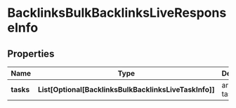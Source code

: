 # BacklinksBulkBacklinksLiveResponseInfo


## Properties

| Name | Type | Description | Notes |
|------------ | ------------- | ------------- | -------------|
**tasks** | **List[Optional[BacklinksBulkBacklinksLiveTaskInfo]]** | array of tasks |[optional]|